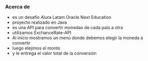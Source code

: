 ### Acerca de
- es un desafío Alura Latam Oracle Next Education
- proyecto realizado en Java
- es una API para convertir monedas de cada pais a otra
- utilizamos ExchanceRate-API
- Al inicio mostramos un menú donde debemos elegir la moneda a convertir
- luego elejimos el monto
- y le entrega el valor total de la conversión
